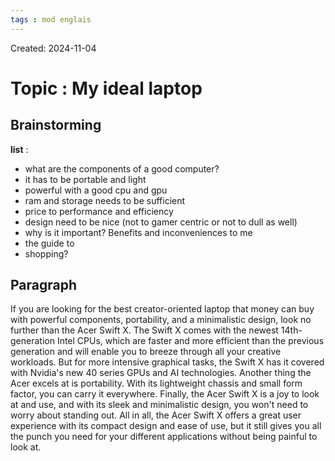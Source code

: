 ```yaml
---
tags : mod englais
---
```

Created: 2024-11-04

# Topic : **My ideal laptop**
## Brainstorming

**list** : 
- what are the components of a good computer?
- it has to be portable and light
- powerful with a good cpu and gpu
-  ram and storage needs to be sufficient
- price to performance and efficiency
- design need to be nice (not to gamer centric or not to dull as well)
- why is it important? Benefits and inconveniences to me
- the guide to
- shopping?

## Paragraph

If you are looking for the best creator-oriented laptop that money can buy with powerful components, portability, and a minimalistic design, look no further than the Acer Swift X. The Swift X comes with the newest 14th-generation Intel CPUs, which are faster and more efficient than the previous generation and will enable you to breeze through all your creative workloads. But for more intensive graphical tasks, the Swift X has it covered with Nvidia's new 40 series GPUs and AI technologies. Another thing the Acer excels at is portability. With its lightweight chassis and small form factor, you can carry it everywhere. Finally, the Acer Swift X is a joy to look at and use, and with its sleek and minimalistic design, you won't need to worry about standing out. All in all, the Acer Swift X offers a great user experience with its compact design and ease of use, but it still gives you all the punch you need for your different applications without being painful to look at.